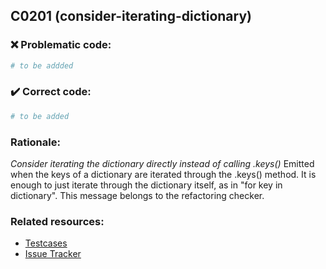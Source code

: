 ## C0201 (consider-iterating-dictionary)

### :x: Problematic code:

```python
# to be addded
```

### :heavy_check_mark: Correct code:

```python
# to be added
```

### Rationale:

 *Consider iterating the dictionary directly instead of calling .keys()*
  Emitted when the keys of a dictionary are iterated through the .keys()
  method. It is enough to just iterate through the dictionary itself, as in
  "for key in dictionary". This message belongs to the refactoring checker.



### Related resources:

- [Testcases](#)
- [Issue Tracker](https://github.com/PyCQA/pylint/issues?q=is%3Aissue+%22consider-iterating-dictionary%22+OR+%22C0201%22)
